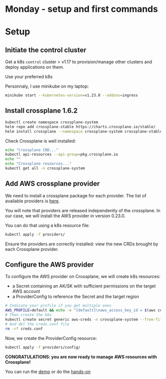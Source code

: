 # Monday - setup and first commands

# Setup

## Initiate the control cluster

Get a k8s `control` cluster > v1.17 to provision/manage other clusters and deploy applications on them.

Use your preferred k8s 

Personnaly, I use minikube on my laptop:

```sh
minikube start --kubernetes-version=v1.23.0 --addons=ingress
```

## Install crossplane 1.6.2

```sh
kubectl create namespace crossplane-system
helm repo add crossplane-stable https://charts.crossplane.io/stable/
helm install crossplane --namespace crossplane-system crossplane-stable/crossplane --version 1.6.2
```

Check Crossplane is well installed:
```sh
echo "Crossplane CRD..."
kubectl api-resources --api-group=pkg.crossplane.io
echo ""
echo "Crossplane resources..."
kubectl get all -n crossplane-system
```

## Add AWS crossplane provider

We need to install a crossplane package for each provider. The list of available providers is [here](https://crossplane.io/docs/v1.6/api-docs/overview.html#api-documentation).

You will note that providers are released independently of the crossplane. In our case, we will install the AWS provider in version 0.23.0.

You can do that using a k8s resource file:
```sh
kubectl apply -f providers/
```

Ensure the providers are correctly installed: view the new CRDs brought by each Crossplane provider.

## Configure the AWS provider

To configure the AWS provider on Crossplane, we will create k8s resources:
* a Secret containing an AK/SK with sufficient permissions on the target AWS account
* a ProviderConfig to reference the Secret and the target region 

```sh
# Indicate your profile if you get multiple ones
AWS_PROFILE=default && echo -e "[default]\naws_access_key_id = $(aws configure get aws_access_key_id --profile $AWS_PROFILE)\naws_secret_access_key = $(aws configure get aws_secret_access_key --profile $AWS_PROFILE)" > creds.conf
# Then create the k8s
kubectl create secret generic aws-creds -n crossplane-system --from-file=key=./creds.conf
# And del the creds.conf file
rm -rf creds.conf
```

Now, we create the ProviderConfig resource:
```sh
kubectl apply -f providers/config/
```

**CONGRATULATIONS: you are now ready to manage AWS resources with Crossplane!**

You can run the [demo](./demo/README.md) or do the [hands-on](./handson/README.md)